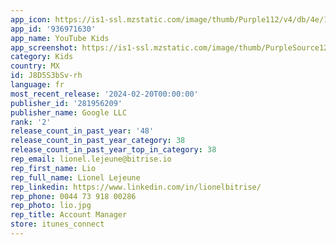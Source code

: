 ```yaml
---
app_icon: https://is1-ssl.mzstatic.com/image/thumb/Purple112/v4/db/4e/16/db4e166a-3686-8380-352a-f39aa12faa7c/YouTubeKidsAppIcon-0-1x_U007emarketing-0-0-0-6-0-0-0-85-220-0.png/1024x1024bb.png
app_id: '936971630'
app_name: YouTube Kids
app_screenshot: https://is1-ssl.mzstatic.com/image/thumb/PurpleSource125/v4/92/18/f7/9218f749-c3f5-e4ed-1ac4-ea5baeb2feee/8d267dca-fc69-415a-878d-dad27d58ea26_1_iphone65_1.US_Phone_iOS_x_1_2688x1242.png/2688x1242bb.png
category: Kids
country: MX
id: J8D5S3bSv-rh
language: fr
most_recent_release: '2024-02-20T00:00:00'
publisher_id: '281956209'
publisher_name: Google LLC
rank: '2'
release_count_in_past_year: '48'
release_count_in_past_year_category: 38
release_count_in_past_year_top_in_category: 38
rep_email: lionel.lejeune@bitrise.io
rep_first_name: Lio
rep_full_name: Lionel Lejeune
rep_linkedin: https://www.linkedin.com/in/lionelbitrise/
rep_phone: 0044 73 918 00286
rep_photo: lio.jpg
rep_title: Account Manager
store: itunes_connect
---
```


